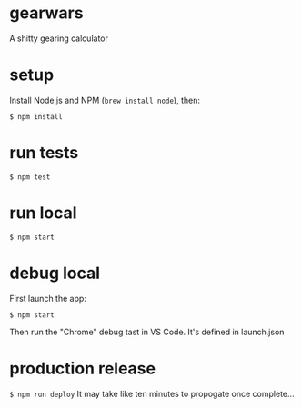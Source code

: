 # gearwars
A shitty gearing calculator

# setup
Install Node.js and NPM (`brew install node`), then:

`$ npm install`

# run tests
`$ npm test`

# run local
`$ npm start`

# debug local
First launch the app:

`$ npm start`

Then run the "Chrome" debug tast in VS Code. It's defined in launch.json

# production release
`$ npm run deploy`
It may take like ten minutes to propogate once complete...

